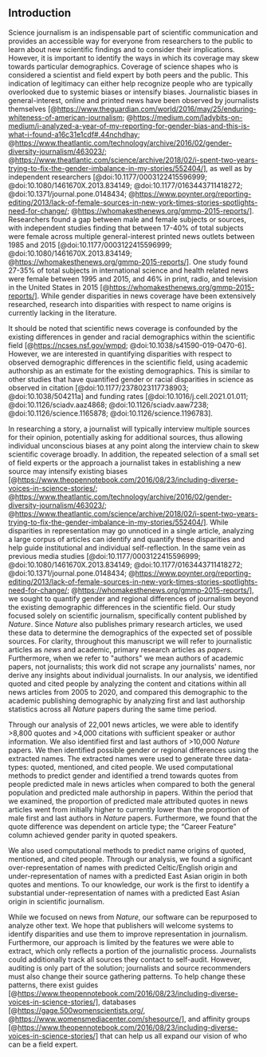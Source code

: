 ## Introduction
 
Science journalism is an indispensable part of scientific communication and provides an accessible way for everyone from researchers to the public to learn about new scientific findings and to consider their implications.
However, it is important to identify the ways in which its coverage may skew towards particular demographics. 
Coverage of science shapes who is considered a scientist and field expert by both peers and the public.
This indication of legitimacy can either help recognize people who are typically overlooked due to systemic biases or intensify biases.
Journalistic biases in general-interest, online and printed news have been observed by journalists themselves [@https://www.theguardian.com/world/2016/may/25/enduring-whiteness-of-american-journalism; @https://medium.com/ladybits-on-medium/i-analyzed-a-year-of-my-reporting-for-gender-bias-and-this-is-what-i-found-a16c31e1cdf#.44nchdhay; @https://www.theatlantic.com/technology/archive/2016/02/gender-diversity-journalism/463023/; @https://www.theatlantic.com/science/archive/2018/02/i-spent-two-years-trying-to-fix-the-gender-imbalance-in-my-stories/552404/], as well as by independent researchers [@doi:10.1177/0003122415596999; @doi:10.1080/1461670X.2013.834149; @doi:10.1177/0163443711418272; @doi:10.1371/journal.pone.0148434; @https://www.poynter.org/reporting-editing/2013/lack-of-female-sources-in-new-york-times-stories-spotlights-need-for-change/; @https://whomakesthenews.org/gmmp-2015-reports/].
Researchers found a gap between male and female subjects or sources, with independent studies finding that between 17-40% of total subjects were female across multiple general-interest printed news outlets between 1985 and 2015 [@doi:10.1177/0003122415596999; @doi:10.1080/1461670X.2013.834149; @https://whomakesthenews.org/gmmp-2015-reports/].
One study found 27-35% of total subjects in international science and health related news were female between 1995 and 2015, and 46% in print, radio, and television in the United States in 2015 [@https://whomakesthenews.org/gmmp-2015-reports/].
While gender disparities in news coverage have been extensively researched, research into disparities with respect to name origins is currently lacking in the literature.

It should be noted that scientific news coverage is confounded by the existing differences in gender and racial demographics within the scientific field [@https://ncses.nsf.gov/wmpd; @doi:10.1038/s41590-019-0470-6].
However, we are interested in quantifying disparities with respect to observed demographic differences in the scientific field, using academic authorship as an estimate for the existing demographics. 
This is similar to other studies that have quantified gender or racial disparities in science as observed in citation [@doi:10.1177/2378023117738903; @doi:10.1038/504211a] and funding rates [@doi:10.1016/j.cell.2021.01.011; @doi:10.1126/sciadv.aaz4868; @doi:10.1126/sciadv.aaw7238; @doi:10.1126/science.1165878; @doi:10.1126/science.1196783].
<!-- CUT and publication rates [@doi:10.1007/s11192-012-0893-4; @doi:10.1073/pnas.1915378117; @doi:10.1257/pandp.20181111]. -->
 
<!-- CUT It is crucial to ensure that science news coverage does not solely focus on a few well-known scientists, but expands our shared view of an expert scientist. -->
In researching a story, a journalist will typically interview multiple sources for their opinion, potentially asking for additional sources, thus allowing individual unconscious biases at any point along the interview chain to skew scientific coverage broadly.
In addition, the repeated selection of a small set of field experts or the approach a journalist takes in establishing a new source may intensify existing biases [@https://www.theopennotebook.com/2016/08/23/including-diverse-voices-in-science-stories/; @https://www.theatlantic.com/technology/archive/2016/02/gender-diversity-journalism/463023/; @https://www.theatlantic.com/science/archive/2018/02/i-spent-two-years-trying-to-fix-the-gender-imbalance-in-my-stories/552404/].
While disparities in representation may go unnoticed in a single article, analyzing a large corpus of articles can identify and quantify these disparities and help guide institutional and individual self-reflection.
In the same vein as previous media studies [@doi:10.1177/0003122415596999; @doi:10.1080/1461670X.2013.834149; @doi:10.1177/0163443711418272; @doi:10.1371/journal.pone.0148434; @https://www.poynter.org/reporting-editing/2013/lack-of-female-sources-in-new-york-times-stories-spotlights-need-for-change/; @https://whomakesthenews.org/gmmp-2015-reports/], we sought to quantify gender and regional differences of journalism beyond the existing demographic differences in the scientific field.
Our study focused solely on scientific journalism, specifically content published by _Nature_.
Since _Nature_ also publishes primary research articles, we used these data to determine the demographics of the expected set of possible sources.
For clarity, throughout this manuscript we will refer to journalistic articles as _news_ and academic, primary research articles as _papers_. 
Furthermore, when we refer to "authors" we mean authors of academic papers, not journalists; this work did not scrape any journalists' names, nor derive any insights about individual journalists.
In our analysis, we identified quoted and cited people by analyzing the content and citations within all news articles from 2005 to 2020, and compared this demographic to the academic publishing demographic by analyzing first and last authorship statistics across all _Nature_ papers during the same time period.
 
Through our analysis of 22,001 news articles, we were able to identify >8,800 quotes and >4,000 citations with sufficient speaker or author information. <!-- check citation number -->
We also identified first and last authors of >10,000 _Nature_ papers.
We then identified possible gender or regional differences using the extracted names.
The extracted names were used to generate three data-types: quoted, mentioned, and cited people.
We used computational methods to predict gender and identified a trend towards quotes from people predicted male in news articles when compared to both the general population and predicted male authorship in papers.
Within the period that we examined, the proportion of predicted male attributed quotes in news articles went from initially higher to currently lower than the proportion of male first and last authors in _Nature_ papers.
Furthermore, we found that the quote difference was dependent on article type; the “Career Feature” column achieved gender parity in quoted speakers.

We also used computational methods to predict name origins of quoted, mentioned, and cited people.
Through our analysis, we found a significant over-representation of names with predicted Celtic/English origin and under-representation of names with a predicted East Asian origin in both quotes and mentions.
To our knowledge, our work is the first to identify a substantial under-representation of names with a predicted East Asian origin in scientific journalism.
 
While we focused on news from _Nature_, our software can be repurposed to analyze other text.
We hope that publishers will welcome systems to identify disparities and use them to improve representation in journalism.
Furthermore, our approach is limited by the features we were able to extract, which only reflects a portion of the journalistic process.
Journalists could additionally track all sources they contact to self-audit.
However, auditing is only part of the solution; journalists and source recommenders must also change their source gathering patterns.
To help change these patterns, there exist guides [@https://www.theopennotebook.com/2016/08/23/including-diverse-voices-in-science-stories/], databases [@https://gage.500womenscientists.org/, @https://www.womensmediacenter.com/shesource/], and affinity groups [@https://www.theopennotebook.com/2016/08/23/including-diverse-voices-in-science-stories/] that can help us all expand our vision of who can be a field expert.
